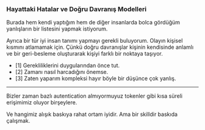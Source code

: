 ### Hayattaki Hatalar ve Doğru Davranış Modelleri

Burada hem kendi yaptığım hem de diğer insanlarda bolca gördüğüm yanlışların bir listesini yapmak istiyorum.

Ayrıca bir tür iyi insan tanımı yapmayı gerekli buluyorum. Olayın kişisel kısmını atlamamak için. Çünkü doğru davranışlar kişinin kendisinde anlamlı ve bir geri-besleme oluşturarak kişiyi farklı bir noktaya taşıyor.

* [1] Gerekliliklerini duygularından önce tut.
* [2] Zamanı nasıl harcadığını önemse.
* [3] Zaten yaparım kompleksi hayır böyle bir düşünce çok yanlış.
------------------------------------------

Bizler zaman bazlı autentication almıyormuyuz tokenler gibi kısa süreli erişimimiz oluyor birşeylere.

Ve hangimiz alışık baskıya rahat ortam iyidir. Ama bir skilldir baskıda çalışmak.
